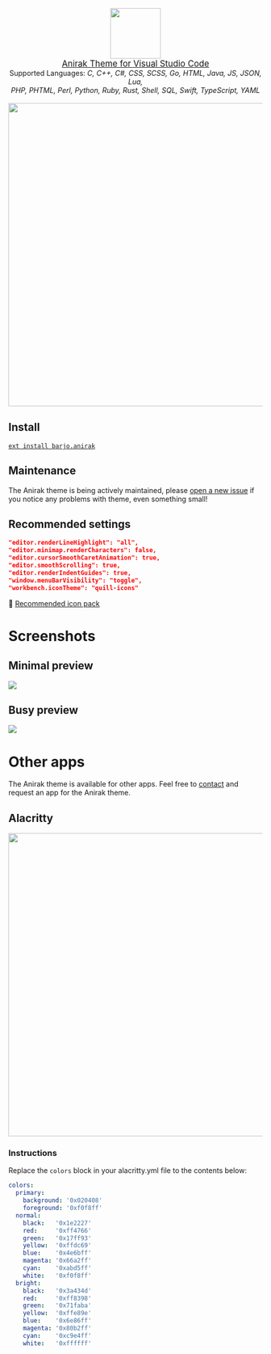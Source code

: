 <p align="center">
    <img src="https://raw.githubusercontent.com/barjoio/anirak/master/img/logos/anirak_circular.png" width="100"/>
    <br>
    <a style="font-size:larger;" href="https://github.com/barjoio/anirak">Anirak Theme for Visual Studio Code</a>
    <br>
    <span>Supported Languages:</span>
    <i>C, C++, C#, CSS, SCSS, Go, HTML, Java, JS, JSON, Lua, <br> PHP, PHTML, Perl, Python, Ruby, Rust, Shell, SQL, Swift, TypeScript, YAML</i>
    <br><br>
    <img src="https://raw.githubusercontent.com/barjoio/anirak/master/img/preview.png" width="600"/>
</p>

## Install

<a href="https://marketplace.visualstudio.com/items?itemName=barjo.anirak">`ext install barjo.anirak`</a>

## Maintenance

The Anirak theme is being actively maintained, please [open a new issue](https://github.com/barjoio/anirak/issues) if you notice any problems with theme, even something small!

## Recommended settings
```json
"editor.renderLineHighlight": "all",
"editor.minimap.renderCharacters": false,
"editor.cursorSmoothCaretAnimation": true,
"editor.smoothScrolling": true,
"editor.renderIndentGuides": true,
"window.menuBarVisibility": "toggle",
"workbench.iconTheme": "quill-icons"
```

📁 [Recommended icon pack](https://marketplace.visualstudio.com/items?itemName=cdonohue.quill-icons)

# Screenshots

## Minimal preview
<img src="https://raw.githubusercontent.com/barjoio/anirak/master/img/minimal_preview.png"/>

## Busy preview
<img src="https://raw.githubusercontent.com/barjoio/anirak/master/img/busy_preview.png"/>

# Other apps

The Anirak theme is available for other apps. Feel free to [contact](mailto:barjo.business@gmail.com) and request an app for the Anirak theme.

## Alacritty

<img src="https://raw.githubusercontent.com/barjoio/anirak/master/img/alacritty.png" width="600"/>

### Instructions

Replace the `colors` block in your alacritty.yml file to the contents below:

```yaml
colors:
  primary:
    background: '0x020408'
    foreground: '0xf0f8ff'
  normal:
    black:   '0x1e2227'
    red:     '0xff4766'
    green:   '0x17ff93'
    yellow:  '0xffdc69'
    blue:    '0x4e6bff'
    magenta: '0x66a2ff'
    cyan:    '0xabd5ff'
    white:   '0xf0f8ff'
  bright:
    black:   '0x3a434d'
    red:     '0xff8398'
    green:   '0x71faba'
    yellow:  '0xffe89e'
    blue:    '0x6e86ff'
    magenta: '0x80b2ff'
    cyan:    '0xc9e4ff'
    white:   '0xffffff'
```

